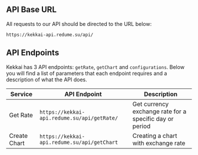 ## API Base URL
All requests to our API should be directed to the URL below:

```
https://kekkai-api.redume.su/api/
```


## API Endpoints
Kekkai has 3 API endpoints: `getRate`, `getChart` and `configurations`. 
Below you will find a list of parameters that each endpoint requires and a description of what the API does.

| Service      | API Endpoint                                           | Description                                                        |
|--------------|--------------------------------------------------------|--------------------------------------------------------------------|
| Get Rate     | `https://kekkai-api.redume.su/api/getRate/`            | Get currency exchange rate for a specific day or period            |
| Create Chart | `https://kekkai-api.redume.su/api/getChart`            | Creating a chart with exchange rate                                |